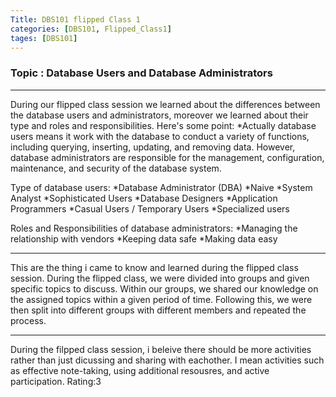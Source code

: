 ```yaml
---
Title: DBS101 flipped Class 1
categories: [DBS101, Flipped_Class1]
tages: [DBS101]
---
```


### Topic : Database Users and Database Administrators
----

During our flipped class session we learned about the differences between the database users and administrators, moreover we learned about their type and roles and responsibilities.
Here's some point:
*Actually database users means it work with the database to conduct a variety of functions, including querying, inserting, updating, and removing data. However, database administrators are responsible for the management, configuration, maintenance, and security of the database system. 

Type of database users:
*Database Administrator (DBA)
*Naive
*System Analyst 
*Sophisticated Users
*Database Designers
*Application Programmers
*Casual Users / Temporary Users
*Specialized users

Roles and Responsibilities of database administrators:
*Managing the relationship with vendors
*Keeping data safe
*Making data easy

----
This are the thing i came to know and learned during the flipped class session.
During the flipped class, we were divided into groups and given specific topics to discuss. Within our groups, we shared our knowledge on the assigned topics within a given period of time. Following this, we were then split into different groups with different members and repeated the process.

----
During the filpped class session, i beleive there should be more activities rather than just dicussing and sharing with eachother. I mean activities such as effective note-taking, using additional resousres, and active participation.
Rating:3

